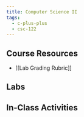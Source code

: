 ```yaml
---
title: Computer Science II
tags:
  - c-plus-plus
  - csc-122
---
```

## Course Resources

* [[Lab Grading Rubric]]

## Labs

## In-Class Activities